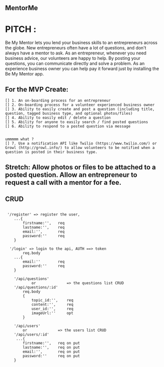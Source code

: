## MentorMe

# PITCH :
 Be My Mentor lets you lend your business skills to an entrepreneurs across the globe. New entrepreneurs often have a lot of questions, and don't always have a mentor to ask. As an entrepreneur, whenever you need business advice, our volunteers are happy to help. By posting your questions, you can communicate directly and solve a problem. As an experience business owner you can help pay it forward just by installing the Be My Mentor app.

## For the MVP Create:
```
[] 1. An on-boarding process for an entrepreneur
[] 2. On-boarding process for a volunteer experienced business owner
[] 3. Ability to easily create and post a question (including title, question, tagged business type, and optional photos/files)
[] 4. Ability to easily edit / delete a question
[] 5. Ability for anyone to easily search / find posted questions
[] 6. Ability to respond to a posted question via message


ummmmm what ?
[] 7. Use a notification API like Twilio (https://www.twilio.com/) or Growl (http://growl.info/) to allow volunteers to be notified when a question is posted in their business type.

```

## Stretch: Allow photos or files to be attached to a posted question. Allow an entrepreneur to request a call with a mentor for a fee.

## CRUD
    
```

 '/register' => register the user,
    ...{
        firstname:'',   req
        lastname:'',    req
        email:'',       req
        password:''     req
    }

```
```
  '/login' => login to the api, AUTH ==> token 
        req.body
    ...{
        email:''        req
        password:''     req
    }

```
```
    '/api/questions'
            or              => the questions list CRUD
    '/api/questions/:id'
        req.body
        {
            topic_id:'',    req    
            content:'',     req
            user_id:'',     req
            imageUrl:''     opt
        }
```
```
    '/api/users'
        or              => the users list CRUD
    '/api/users/:id'
     ...{
        firstname:'',   req on put
        lastname:'',    req on put
        email:'',       req on put
        password:''     req on put
    }

```
